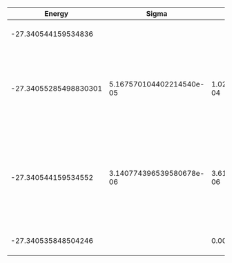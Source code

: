 | Energy                | Sigma                    | Energy Variance          | DOF | Einf               | Method                                                       | Reference |
|-----------------------|--------------------------|--------------------------|-----|--------------------|--------------------------------------------------------------|-----------|
| -27.340544159534836   |                          |                          | 13  | 0.8914285714285715 | Exact diagonalization                                        | TODO: own code (ED) |
| -27.34055285498830301 | 5.167570104402214540e-05 | 1.021123460754086199e-04 | 13  | 0.8914285714285715 | VMC Determinant Slater-Jastrow (RBM) Ansatz with K=0 projections (symmetric wrt translations) | TODO: ask Imelda |
| -27.340544159534552   | 3.140774396539580678e-06 | 3.615214994693033564e-06 | 13  | 0.8914285714285715 | VMC Determinant Slater-Backflow-Jastrow (RBM) Ansatz with K=0 projections (symmetric wrt translations) | TODO: ask Imelda |
| -27.340535848504246   |                          | 0.000387000677501812     | 13  | 0.8914285714285715 | DMRG (maxbonddim = 4096)                                     | TODO: own code (DMRG) |
